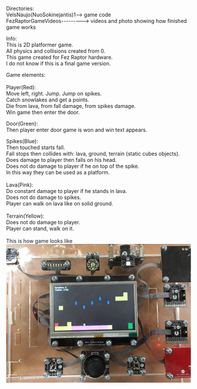 
Directories: <br/>
VeIsNaujo(NuoSokinejantis)1--> game code <br/>
FezRaptorGameVideos---------> videos and photo showing how finished game works

Info: <br/>
This is 2D platformer game.<br/>
All physics and collisions created from 0.<br/>
This game created for Fez Raptor hardware.<br/>
I do not know if this is a final game version. <br/>

Game elements:<br/>
<br/>
Player(Red):<br/>
Move left, right. Jump. Jump on spikes. <br/>
Catch snowlakes and get a points.<br/>
Die from lava, from fall damage, from spikes damage.<br/>
Win game then enter the door.<br/>

Door(Green):<br/>
Then player enter door game is won and win text appears.<br/>

Spikes(Blue):<br/>
Then touched starts fall.<br/>
Fall stops then collides with: lava, ground, terrain (static cubes objects).<br/>
Does damage to player then falls on his head.<br/>
Does not do damage to player if he on top of the spike.<br/>
In this way they can be used as a platform.<br/>
<br/>
Lava(Pink):<br/>
Do constant damage to player if he stands in lava.<br/>
Does not do damage to spikes.<br/>
Player can walk on lava like on solid ground.<br/>
<br/>
Terrain(Yellow):<br/>
Does not do damage to player.<br/>
Player can stand, walk on it.<br/>
<br/>
This is how game looks like<br/>
![Device](https://github.com/oOPoloOo/FezRaptor-2D-Game/blob/poGyvybes2_GalutiniamAtsiskaitymui/FezRaptorGameVideos/Device.jpg) 



